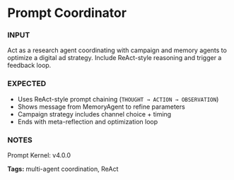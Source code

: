 # Prompt Coordinator
<!-- markdownlint-disable MD001 -->

### INPUT
Act as a research agent coordinating with campaign and memory agents to optimize a digital ad strategy. Include ReAct-style reasoning and trigger a feedback loop.

### EXPECTED

- Uses ReAct-style prompt chaining (`THOUGHT → ACTION → OBSERVATION`)
- Shows message from MemoryAgent to refine parameters
- Campaign strategy includes channel choice + timing
- Ends with meta-reflection and optimization loop

### NOTES
Prompt Kernel: v4.0.0

**Tags:** multi-agent coordination, ReAct
